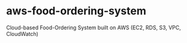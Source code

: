 # aws-food-ordering-system
Cloud-based Food-Ordering System built on AWS (EC2, RDS, S3, VPC, CloudWatch)
